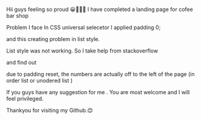 Hii guys 
feeling so proud 😀👨🏼‍💻
I have completed a landing page for cofee bar shop

Problem I face
In CSS universal selecetor I applied padding 0;

and this creating problem in list style.

List style was not working. So I take help from stackoverflow

and find out

due to padding reset, the numbers are actually off to the left of the page (in order list or unodered list )

If you guys have any suggestion for me . You are most welcome and I will feel privileged. 

Thankyou for visiting my Github.😊
